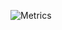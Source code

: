 ![Metrics](https://metrics.lecoq.io/bruceneco?template=classic&isocalendar=1&lines=1&isocalendar.duration=half-year&config.timezone=America%2FSao_Paulo)
